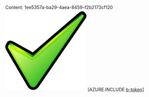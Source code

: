 Content: 1ee5357a-ba29-4aea-8459-f2b2173cf120![image](08d94aef-3407-4d6a-a403-754e49c4961f.png)
[AZURE.INCLUDE [b-token](6c4aad2d-aa3a-4cb9-ae5a-43072385088e.md)]
